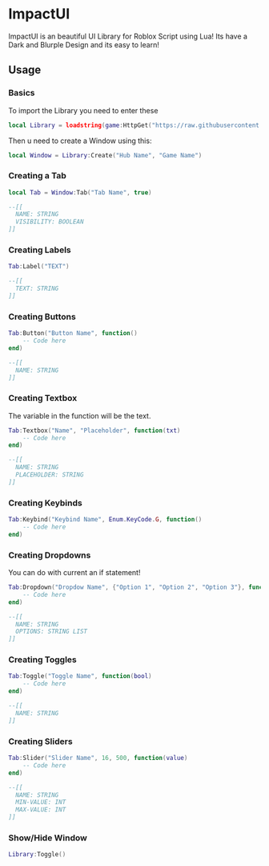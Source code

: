 # ImpactUI

ImpactUI is an beautiful UI Library for Roblox Script using Lua!
Its have a Dark and Blurple Design and its easy to learn!

## Usage

### Basics

To import the Library you need to enter these
```lua
local Library = loadstring(game:HttpGet("https://raw.githubusercontent.com/NeverJar/ImpactUI/main/ImpactUI.lua"))()
```

Then u need to create a Window using this:
```lua
local Window = Library:Create("Hub Name", "Game Name")
```

### Creating a Tab

```lua
local Tab = Window:Tab("Tab Name", true)

--[[
  NAME: STRING
  VISIBILITY: BOOLEAN
]]
```

### Creating Labels

```lua
Tab:Label("TEXT")

--[[
  TEXT: STRING
]]
```

### Creating Buttons

```lua
Tab:Button("Button Name", function()
    -- Code here
end)

--[[
  NAME: STRING
]]
```

### Creating Textbox

The variable in the function will be the text.

```lua
Tab:Textbox("Name", "Placeholder", function(txt)
    -- Code here
end)

--[[
  NAME: STRING
  PLACEHOLDER: STRING
]]
```

### Creating Keybinds

```lua
Tab:Keybind("Keybind Name", Enum.KeyCode.G, function()
    -- Code here
end)
```

### Creating Dropdowns

You can do with current an if statement!

```lua
Tab:Dropdown("Dropdow Name", {"Option 1", "Option 2", "Option 3"}, function(current)
    -- Code here
end)

--[[
  NAME: STRING
  OPTIONS: STRING LIST
]]
```

### Creating Toggles

```lua
Tab:Toggle("Toggle Name", function(bool)
    -- Code here
end)

--[[
  NAME: STRING
]]
```

### Creating Sliders

```lua
Tab:Slider("Slider Name", 16, 500, function(value)
    -- Code here
end)

--[[
  NAME: STRING
  MIN-VALUE: INT
  MAX-VALUE: INT
]]
```

### Show/Hide Window

```lua
Library:Toggle()
```
